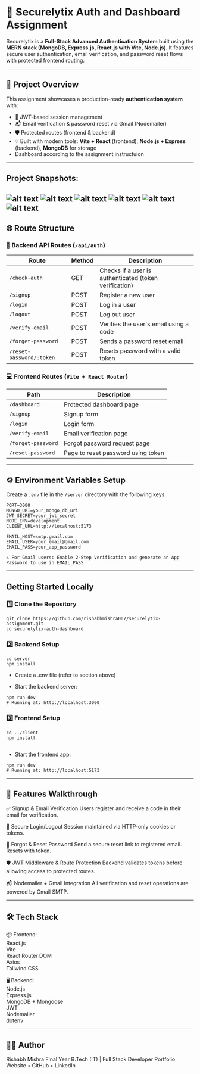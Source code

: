 # 🔐 Securelytix Auth and Dashboard Assignment

Securelytix is a **Full-Stack Advanced Authentication System** built using the **MERN stack (MongoDB, Express.js, React.js with Vite, Node.js)**. It features secure user authentication, email verification, and password reset flows with protected frontend routing.

---

## 📌 Project Overview

This assignment showcases a production-ready **authentication system** with:

- 🔐 JWT-based session management
- 📬 Email verification & password reset via Gmail (Nodemailer)
- 🛡️ Protected routes (frontend & backend)
- 💡 Built with modern tools: **Vite + React** (frontend), **Node.js + Express** (backend), **MongoDB** for storage
- Dashboard according to the assignment instructuion

---
## Project Snapshots:
![alt text](<Screenshot 2025-07-21 024719.png>)
![alt text](<Screenshot 2025-07-21 025301.png>)
![alt text](<Screenshot 2025-07-21 025340.png>)
![alt text](<Screenshot 2025-07-21 155620.png>)
![alt text](<Screenshot 2025-07-21 025423.png>)
![alt text](<Screenshot 2025-07-21 025454.png>)
---

## 🌐 Route Structure

### 🔧 Backend API Routes (`/api/auth`)

| Route | Method | Description |
|-------|--------|-------------|
| `/check-auth` | GET | Checks if a user is authenticated (token verification) |
| `/signup` | POST | Register a new user |
| `/login` | POST | Log in a user |
| `/logout` | POST | Log out user |
| `/verify-email` | POST | Verifies the user's email using a code |
| `/forget-password` | POST | Sends a password reset email |
| `/reset-password/:token` | POST | Resets password with a valid token |

### 💻 Frontend Routes (`Vite + React Router`)

| Path | Description |
|------|-------------|
| `/dashboard` | Protected dashboard page |
| `/signup` | Signup form |
| `/login` | Login form |
| `/verify-email` | Email verification page |
| `/forget-password` | Forgot password request page |
| `/reset-password` | Page to reset password using token |

---

## ⚙️ Environment Variables Setup

Create a `.env` file in the `/server` directory with the following keys:

```env
PORT=3000
MONGO_URI=your_mongo_db_uri
JWT_SECRET=your_jwt_secret
NODE_ENV=development
CLIENT_URL=http://localhost:5173

EMAIL_HOST=smtp.gmail.com
EMAIL_USER=your_email@gmail.com
EMAIL_PASS=your_app_password

⚠️ For Gmail users: Enable 2-Step Verification and generate an App Password to use in EMAIL_PASS.
```

---

## Getting Started Locally

### 1️⃣ Clone the Repository
```
git clone https://github.com/rishabhmishra007/securelytix-assignment.git
cd securelytix-auth-dashboard

```
### 2️⃣ Backend Setup
```
cd server
npm install

```
- Create a .env file (refer to section above)

- Start the backend server:

```
npm run dev
# Running at: http://localhost:3000

```
### 3️⃣ Frontend Setup
```
cd ../client
npm install


```
- Start the frontend app:

```
npm run dev
# Running at: http://localhost:5173

```
 --- 
## 🔐 Features Walkthrough
✅ Signup & Email Verification
Users register and receive a code in their email for verification.

🔐 Secure Login/Logout
Session maintained via HTTP-only cookies or tokens.

🔄 Forgot & Reset Password
Send a secure reset link to registered email. Resets with token.

🛡️ JWT Middleware & Route Protection
Backend validates tokens before allowing access to protected routes.

📬 Nodemailer + Gmail Integration
All verification and reset operations are powered by Gmail SMTP.

---
## 🛠️ Tech Stack
📦 Frontend:<br/>
React.js<br/>
Vite<br/>
React Router DOM<br/>
Axios<br/>
Tailwind CSS

🖥️ Backend:  
Node.js <br/>
Express.js<br/>
MongoDB + Mongoose<br/>
JWT<br/>
Nodemailer<br/>
dotenv

---

## 👨‍💻 Author
Rishabh Mishra
Final Year B.Tech (IT) | Full Stack Developer
Portfolio Website • GitHub • LinkedIn

